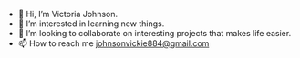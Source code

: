 - 👋 Hi, I’m Victoria Johnson.
- 👀 I’m interested in learning new things.
- 💞️ I’m looking to collaborate on interesting projects that makes life easier.
- 📫 How to reach me johnsonvickie884@gmail.com

<!---
DrVickie8/DrVickie8 is a ✨ special ✨ repository because its `README.md` (this file) appears on your GitHub profile.
You can click the Preview link to take a look at your changes.
--->
